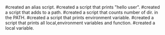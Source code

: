 #created an alias script.
#created a script that prints "hello user".
#created a script that adds to a path.
#created a script that counts number of dir. in the PATH.
#created a script that prints environment variable.
#created a script that prints all local,environment variables and function.
#created a local variable.
